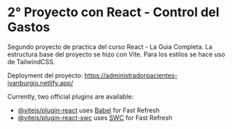# 2° Proyecto con React - Control del Gastos

Segundo proyecto de practica del curso React - La Guia Completa.
La estructura base del proyecto se hizo con Vite.
Para los estilos se hace uso de TailwindCSS.

Deployment del proyecto: https://administradorpacientes-ivanburgio.netlify.app/


Currently, two official plugins are available:

- [@vitejs/plugin-react](https://github.com/vitejs/vite-plugin-react/blob/main/packages/plugin-react/README.md) uses [Babel](https://babeljs.io/) for Fast Refresh
- [@vitejs/plugin-react-swc](https://github.com/vitejs/vite-plugin-react-swc) uses [SWC](https://swc.rs/) for Fast Refresh

